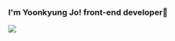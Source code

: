 ### I'm Yoonkyung Jo! front-end developer👋

<img src="https://img.shields.io/badge/joyk9251@gmail.com-EA4335?style=flat-square&logo=Gamil&logoColor=white"/>
